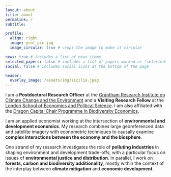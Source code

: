 ```yaml
---
layout: about
title: about
permalink: /
subtitle: 

profile:
  align: right
  image: prof_pic.jpg
  image_circular: true # crops the image to make it circular

news: true # includes a list of news items
selected_papers: false # includes a list of papers marked as "selected={true}"
social: false # includes social icons at the bottom of the page

header:
  overlay_image: /assets/img/sicilia.jpeg
---
```


I am a **Postdoctoral Research Officer** at the [Grantham Research Institute on Climate Change and the Environment](https://www.lse.ac.uk/granthaminstitute/) and a **Visiting Research Fellow** at the [London School of Economics and Political Science](https://www.lse.ac.uk/geography-and-environment). I am also affiliated with the [Dragon Capital Chair Programme in Biodiversity Economics](https://www.dragonchair.org.uk/).

I am an applied economist working at the intersection of **environmental and development economics**. My research combines large georeferenced data and satellite imagery with econometric techniques to causally examine **complex interactions between the economy and the biosphere**.

One strand of my research investigates the role of **polluting industries** in shaping environment and development trade-offs, with a particular focus on issues of **environmental justice and distribution**. In parallel, I work on **forests, carbon and biodiversity additionality**, mostly within the context of the interplay between **climate mitigation** and **economic development**. 
